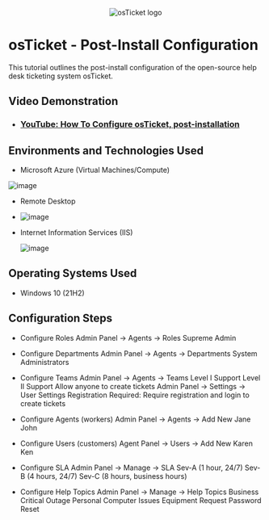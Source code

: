 
<p align="center">
<img src="https://i.imgur.com/Clzj7Xs.png" alt="osTicket logo"/>
</p>

<h1>osTicket - Post-Install Configuration</h1>
This tutorial outlines the post-install configuration of the open-source help desk ticketing system osTicket.<br />


<h2>Video Demonstration</h2>

- ### [YouTube: How To Configure osTicket, post-installation](https://youtu.be/HGywPhfKt4E?si=OjpsZYRVnVBeYrUL)

<h2>Environments and Technologies Used</h2>

- Microsoft Azure (Virtual Machines/Compute)

![image](https://github.com/techwithterrence/post-install-config/assets/174138674/8d55481f-af6b-4d4b-ad09-ed9304909860)

  
- Remote Desktop

- ![image](https://github.com/techwithterrence/post-install-config/assets/174138674/83ea362c-76a5-4e88-9e74-31ab7dd919da)


- Internet Information Services (IIS)

  ![image](https://github.com/techwithterrence/post-install-config/assets/174138674/ddaa4410-624a-4543-9bf3-d6cdcff244e3)


<h2>Operating Systems Used </h2>

- Windows 10</b> (21H2)


<h2>Configuration Steps</h2>  



- Configure Roles
Admin Panel -> Agents -> Roles
Supreme Admin

- Configure Departments
Admin Panel -> Agents -> Departments
System Administrators

- Configure Teams
Admin Panel -> Agents -> Teams
Level I Support
Level II Support
Allow anyone to create tickets
Admin Panel -> Settings -> User Settings
Registration Required: Require registration and login to create tickets

- Configure Agents (workers)
Admin Panel -> Agents -> Add New
Jane
John

- Configure Users (customers)
Agent Panel -> Users -> Add New
Karen
Ken

- Configure SLA
Admin Panel -> Manage -> SLA
Sev-A (1 hour, 24/7)
Sev-B (4 hours, 24/7)
Sev-C (8 hours, business hours)

- Configure Help Topics
Admin Panel -> Manage -> Help Topics
Business Critical Outage
Personal Computer Issues
Equipment Request
Password Reset


